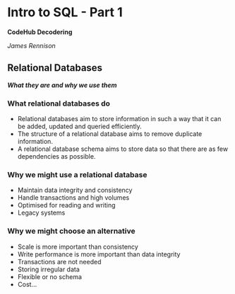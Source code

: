 # Intro to SQL - Part 1

**CodeHub Decodering**

*James Rennison*

## Relational Databases

***What they are and why we use them***

### What relational databases do

* Relational databases aim to store information in such a way that it can be added, updated and queried efficiently.
* The structure of a relational database aims to remove duplicate information.
* A relational database schema aims to store data so that there are as few dependencies as possible.

### Why we might use a relational database

* Maintain data integrity and consistency
* Handle transactions and high volumes
* Optimised for reading and writing
* Legacy systems

### Why we might choose an alternative

* Scale is more important than consistency
* Write performance is more important than data integrity
* Transactions are not needed
* Storing irregular data
* Flexible or no schema
* Cost…
